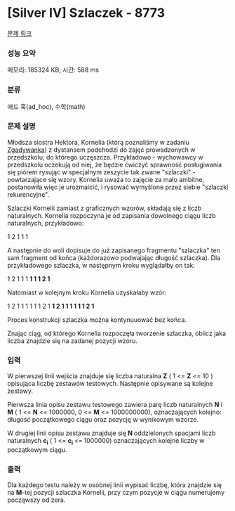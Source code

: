 # [Silver IV] Szlaczek - 8773 

[문제 링크](https://www.acmicpc.net/problem/8773) 

### 성능 요약

메모리: 185324 KB, 시간: 588 ms

### 분류

애드 혹(ad_hoc), 수학(math)

### 문제 설명

<p>Młodsza siostra Hektora, Kornelia (którą poznaliśmy w zadaniu <a href="/problem/8841">Zgadywanka</a>) z dystansem podchodzi do zajęć prowadzonych w przedszkolu, do którego uczęszcza. Przykładowo - wychowawcy w przedszkolu oczekują od niej, że będzie ćwiczyć sprawność posługiwania się piórem rysując w specjalnym zeszycie tak zwane "szlaczki" - powtarzające się wzory. Kornelia uważa to zajęcie za mało ambitne, postanowiła więc je urozmaicić, i rysować wymyślone przez siebie "szlaczki rekurencyjne".</p>

<p>Szlaczki Kornelii zamiast z graficznych wzorów, składają się z liczb naturalnych. Kornelia rozpoczyna je od zapisania dowolnego ciągu liczb naturalnych, przykładowo:</p>

<p>1 2 1 1 1</p>

<p>A następnie do woli dopisuje do już zapisanego fragmentu "szlaczka" ten sam fragment od końca (każdorazowo podwajając długość szlaczka). Dla przykładowego szlaczka, w następnym kroku wyglądałby on tak:</p>

<p>1 2 1 1 1 <strong>1 1 1 2 1</strong></p>

<p>Natomiast w kolejnym kroku Kornelia uzyskałaby wzór:</p>

<p>1 2 1 1 1 1 1 1 2 1 <strong>1 2 1 1 1 1 1 1 2 1</strong></p>

<p>Proces konstrukcji szlaczka można kontynuuować bez końca.</p>

<p>Znając ciąg, od którego Kornelia rozpoczęła tworzenie szlaczka, oblicz jaka liczba znajdzie się na zadanej pozycji wzoru.</p>

### 입력 

 <p>W pierwszej linii wejścia znajduje się liczba naturalna <strong>Z</strong> ( 1 <= <strong>Z</strong> <= 10 ) opisująca liczbę zestawów testowych. Następnie opisywane są kolejne zestawy.</p>

<p>Pierwsza linia opisu zestawu testowego zawiera parę liczb naturalnych <strong>N</strong> i <strong>M</strong> ( 1 <= <strong>N</strong> <= 1000000, 0 <= <strong>M</strong> <= 1000000000), oznaczających kolejno: długość początkowego ciągu oraz pozycję w wynikowym wzorze.</p>

<p>W drugiej linii opisu zestawu znajduje się <strong>N </strong>oddzielonych spacjami liczb naturalnych <strong>c</strong><strong><sub>i</sub></strong> ( 1 <= <strong>c</strong><strong><sub>i</sub> </strong><=<strong> </strong>1000000) oznaczających kolejne liczby w początkowym ciągu.</p>

### 출력 

 <p>Dla każdego testu należy w osobnej linii wypisać liczbę, która znajdzie się na <strong>M</strong>-tej pozycji szlaczka Kornelii, przy czym pozycje w ciągu numerujemy począwszy od zera.</p>

